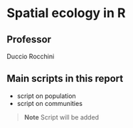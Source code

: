 # Spatial ecology in R

## Professor
Duccio Rocchini

## Main scripts in this report
+ script on population
+ script on communities

>**Note**
>Script will be added
